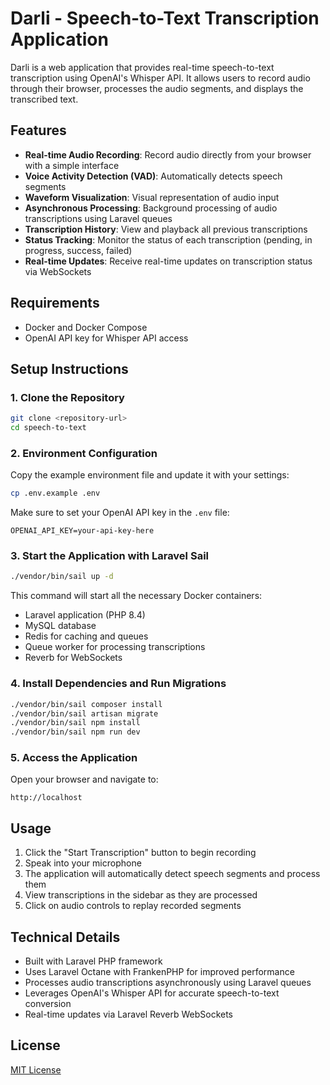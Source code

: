 # Darli - Speech-to-Text Transcription Application

Darli is a web application that provides real-time speech-to-text transcription using OpenAI's Whisper API. It allows users to record audio through their browser, processes the audio segments, and displays the transcribed text.

## Features

- **Real-time Audio Recording**: Record audio directly from your browser with a simple interface
- **Voice Activity Detection (VAD)**: Automatically detects speech segments
- **Waveform Visualization**: Visual representation of audio input
- **Asynchronous Processing**: Background processing of audio transcriptions using Laravel queues
- **Transcription History**: View and playback all previous transcriptions
- **Status Tracking**: Monitor the status of each transcription (pending, in progress, success, failed)
- **Real-time Updates**: Receive real-time updates on transcription status via WebSockets

## Requirements

- Docker and Docker Compose
- OpenAI API key for Whisper API access

## Setup Instructions

### 1. Clone the Repository

```bash
git clone <repository-url>
cd speech-to-text
```

### 2. Environment Configuration

Copy the example environment file and update it with your settings:

```bash
cp .env.example .env
```

Make sure to set your OpenAI API key in the `.env` file:

```
OPENAI_API_KEY=your-api-key-here
```

### 3. Start the Application with Laravel Sail

```bash
./vendor/bin/sail up -d
```

This command will start all the necessary Docker containers:
- Laravel application (PHP 8.4)
- MySQL database
- Redis for caching and queues
- Queue worker for processing transcriptions
- Reverb for WebSockets

### 4. Install Dependencies and Run Migrations

```bash
./vendor/bin/sail composer install
./vendor/bin/sail artisan migrate
./vendor/bin/sail npm install
./vendor/bin/sail npm run dev
```

### 5. Access the Application

Open your browser and navigate to:

```
http://localhost
```

## Usage

1. Click the "Start Transcription" button to begin recording
2. Speak into your microphone
3. The application will automatically detect speech segments and process them
4. View transcriptions in the sidebar as they are processed
5. Click on audio controls to replay recorded segments

## Technical Details

- Built with Laravel PHP framework
- Uses Laravel Octane with FrankenPHP for improved performance
- Processes audio transcriptions asynchronously using Laravel queues
- Leverages OpenAI's Whisper API for accurate speech-to-text conversion
- Real-time updates via Laravel Reverb WebSockets

## License

[MIT License](LICENSE)
